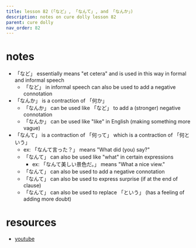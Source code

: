 ```yaml
---
title: lesson 82 (「など」, 「なんて」, and 「なんか」)
description: notes on cure dolly lesson 82
parent: cure dolly
nav_order: 82
---
```

# notes
- 「など」 essentially means "et cetera" and is used in this way in formal and informal speech
	- 「など」 in informal speech can also be used to add a negative connotation
- 「なんか」 is a contraction of 「何か」
	- 「なんか」 can be used like 「など」 to add a (stronger) negative connotation
	- 「なんか」 can be used like "like" in English (making something more vague)
- 「なんて」 is a contraction of 「何って」 which is a contraction of 「何という」
	- ex: 「なんて言った？」 means "What did (you) say?"
	- 「なんて」 can also be used like "what" in certain expressions
		- ex: 「なんて美しい景色だ。」 means "What a nice view."
	- 「なんて」 can also be used to add a negative connotation
	- 「なんて」 can also be used to express surprise (if at the end of clause)
	- 「なんて」 can also be used to replace 「という」 (has a feeling of adding more doubt)
# resources
- [youtube](https://www.youtube.com/watch?v=OlUG9ym-b4Y)